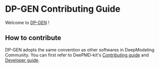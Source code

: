 # DP-GEN Contributing Guide
Welcome to [DP-GEN](https://github.com/deepmodeling/dpgen/tree/master/dpgen) !


## How to contribute
DP-GEN adopts the same convention as other softwares in DeepModeling Community. 
You can first refer to DeePMD-kit's
[Contributing guide](https://github.com/deepmodeling/deepmd-kit/edit/devel/CONTRIBUTING.md)
and [Developer guide](https://github.com/deepmodeling/deepmd-kit/edit/devel/doc/development/index.md).

